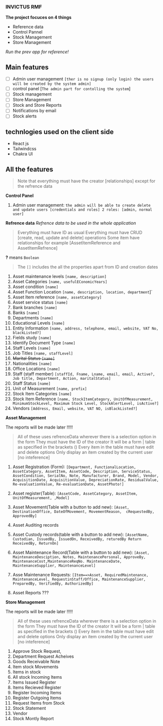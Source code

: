 ### INVICTUS RMF

**The project focuces on 4 things**

- Reference data
- Control Pannel
- Stock Management
- Store Management

_Run the prev app for reference!_

## Main features

- [ ] Admin user management `[ther is no signup (only login) the users will be created by the system admin]`
- [ ] control panel [`The admin part for contolling the system`]
- [ ] Stock management
- [ ] Store Management
- [ ] Stock and Store Reports
- [ ] Notifications by email
- [ ] Stock alerts

## technlogies used on the client side

- React js
- Tailwindcss
- Chakra UI

## All the features

> Note that everything must have the creator [relationships] except for the refrence data

**Control Panel**

1.  Admin user management: `the admin will be able to create delete and update users [credentials and roles] 2 roles: [admin, normal user]`

**Refrence data**
_Refrence data to be used in the whole application_

> Everything must have ID as usual
> Everything must have CRUD [create, read, update and delete] operations
> Some item have relationships for example [AssetItemReference and AssetItemRefrence]

**?** means `Boolean`

> The `[]` includes the all the properties apart from ID and creation dates

1. Asset maintenance levels `[name, description]`
2. Asset Categories `[name, usefulEConomicYears]`
3. Asset condition `[name]`
4. Asset Function Location `[name, description, location, department`]`
5. Asset Item reference `[name, assetCategory]`
6. Asset service status `[name]`
7. Bank branches `[name]`
8. Banks `[name]`
9. Departments `[name]`
10. Educational Levels `[name]`
11. Entity Information `[name, address, telephone, email, website, VAT No, blackListed?]`
12. Fields study `[name]`
13. Identify Document Type `[name]`
14. Staff Levels `[name]`
15. Job Titles `[name, staffLevel]`
16. ~~Marital Status `[name]`~~
17. Nationalities `[name]`
18. Office Locations `[name]`
19. Staff (staff member) `[staffId, Fname, Lname, email, email, Active?, Job title, Department, Action, maritalStatus]`
20. Staff Status `[name]`
21. Unit of Measurement `[name, prefix]`
22. Stock Item Categories `[name]`
23. Stock Item Reference `[name, StockItemCategory, UnitOfMeasurement, MinimumStockLevel, Maximum Stock Level, StockAlertLevel, isActive?]`
24. Vendors `[Address, Email, website, VAT NO, isBlackListed?]`

**Asset Management**

The reports will be made later !!!!!

> All of these uses refrenceData wherever there is a selection option in the form
> They must have the ID of the creator
> It will be a form | table as specified in the brackets ()
> Every item in the table must have edit and delete options
> Only display an item created by the current user [no inteference]

1. Asset Registration (Form): `[Department, FunctionalLocation, AssetCategory, AssetItem, AssetCode, Description, ServiceStatus, AssetCondition, SerialNo, Note, Manufacturer, Brand, Model, Vendor, AcquisitionDate, AcquisitionValue, DepreciationRate, ResidualValue, Re-evaluationValue, Re-evaluationDate, AssetPhoto!]`
2. Asset register(Table): `[AssetCode, AssetCategory, AssetItem, UnitOfMeasurement, ,Model]`
3. Asset Movement(Table with a button to add new): `[Asset, DestinationOffice, DateOfMovement, MovementReason,  cRequestedBy, ApprovedBy]`
4. Asset Auditing records
5. Asset Custody records(table with a button to add new): `[AssetName, Custodian, IssuedBy, IssuedOn, ReceivedBy, returedBy Return ReceivedBy, ReturnOn]`

6. Asset Maintenance Record(Table with a button to add new): `[Asset, MaintenanceDesciption, Notes, MaintenancePersonal, ApproveBy, MaintenanceCost,MaintenanceReqNo. MaintenanceDate, MaintenanceSupplier, MaintenanceLevel]`

7. Asse Maintenance Requests: `[Item==>Asset, RequiredMaintenance, MaintenanceLevel, RequestinStaff/Office, MaintenanceSupplier, PreparedBy, VerifiedBy, AuthorizedBy]`

8. Asset Reports ???

**Store Management**

The reports will be made later !!!!!

> All of these uses refrenceData wherever there is a selection option in the form
> They must have the ID of the creator
> It will be a form | table as specified in the brackets ()
> Every item in the table must have edit and delete options
> Only display an item created by the current user [no inteference]

1. Approve Stock Request,
2. Department Request Acheives
3. Goods Receivable Note
4. Item stock Movements
5. Items in stock
6. All stock Incoming Items
7. Items Issued Register
8. Items Recieved Register
9. Register Incoming Items
10. Register Outgoing Items
11. Request Items from Stock
12. Stock Statement
13. Vendor
14. Stock Montly Report
